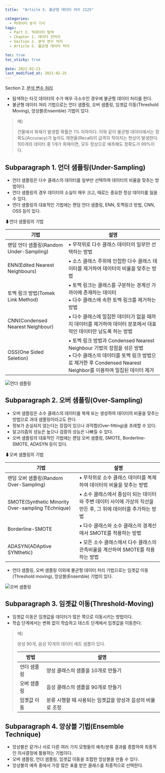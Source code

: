 ```yaml
---
title:  "Article 5. 불균형 데이터 처리 2125"

categories:
  - 빅데이터 분석 기사
tags: 
  - Part 2. 빅데이터 탐색
  - Chapter 1. 데이터 전처리
  - Section 2. 분석 변수 처리
  - Article 5. 불균형 데이터 처리

toc: true
toc_sticky: true
 
date: 2021-02-23
last_modified_at: 2021-02-25
---
```


Section 2. [분석 변수 처리]()

- 탐색하는 타깃 데이터의 수가 매우 극소수인 경우에 불균형 데이터 처리를 한다.
- 불균형 데이터 처리 기법으로는 언더 샘플링, 오버 샘플링, 임곗값 이동(Threshold Moving), 앙상블(Ensemble) 기법이 있다.

> 예)
>
> 건물에서 화재가 발생할 확률은 1% 이하이다. 이와 같이 불균형 데이터에서는 정확도(Accuracy)가 높아도 재현율(Recall)이 급격히 작아지는 현상이 발생한다. 100개의 데이터 중 1개가 화재이면, 모두 정상으로 예측해도 정확도가 99%이다.

## Subparagraph 1. 언더 샘플링(Under-Sampling)

- 언더 샘플링은 다수 클래스의 데이터를 일부만 선택하여 데이터의 비율을 맞추는 방법이다.
- 언더 샘플링의 경우 데이터의 소실이 매우 크고, 때로는 중요한 정상 데이터를 잃을 수 있다.
- 언더 샘플링의 대표적인 기법에는 랜덤 언더 샘플링, ENN, 토멕링크 방법, CNN, OSS 등이 있다.

⬇언더 샘플링의 기법

| 기법                                    | 설명                                                         |
| --------------------------------------- | ------------------------------------------------------------ |
| 랜덤 언더 샘플링(Random Under-Sampling) | • 무작위로 다수 클래스 데이터의 일부만 선택하는 방법         |
| ENN(Edited Nearest Neighbours)          | • 소스 클래스 주위에 인접한 다수 클래스 데이터를 제거하여 데이터의 비율을 맞추는 방법 |
| 토멕 링크 방법(Tomek Link Method)       | • 토멕 링크는 클래스를 구분하는 경계선 가까이에 존재하는 데이터<br />• 다수 클래스에 속한 토멕 링크를 제거하는 방법 |
| CNN(Condensed Nearest Neighbour)        | • 다수 클래스에 밀집한 데이터가 없을 때까지 데이터를 제거하여 데이터 분포에서 대표적인 데이터만 남도록 하는 방법 |
| OSS(One Sided Seletion)                 | • 토멕 링크 방법과 Condensed Nearest Neighbour 기법의 장점을 섞은 방법<br />• 다수 클래스의 데이터를 토멕 링크 방법으로 제거한 후 Condensed Nearest Neighbor를 이용하여 밀집된 데이터 제거 |

![언더 샘플링](https://mkjjo.github.io/img/posting/2019-01-04-001-undersampling.PNG)

## Subparagraph 2. 오버 샘플링(Over-Sampling)

- 오버 샘플링은 소수 클래스의 데이터를 복제 또는 생성하여 데이터의 비율을 맞추는 방법으로 과대 샘플링이라고도 한다.
- 정보가 손실되지 않는다는 장점이 있으나 과적합(Over-fitting)을 초래할 수 있다.
- 알고리즘의 성능은 높으나 검증의 성능은 나빠질 수 있다.
- 오버 샘플링의 대표적인 기법에는 랜덤 오버 샘플링, SMOTE, Borderline-SMOTE, ADASYN 등이 있다.

⬇오버 샘플링의 기법

| 기법                                              | 설명                                                         |
| ------------------------------------------------- | ------------------------------------------------------------ |
| 랜덤 오버 샘플링(Random Over-Sampling)            | • 무작위로 소수 클래스 데이터를 복제하여 데이터의 비율을 맞추는 방법 |
| SMOTE(Synthetic Minority Over-sampling TEchnique) | • 소수 클래스에서 중심이 되는 데이터와 주변 데이터 사이에 가상의 직선을 만든 후, 그 위에 데이터를 추가하는 방법 |
| Borderline-SMOTE                                  | • 다수 클래스와 소수 클래스의 경계선에서 SMOTE를 적용하는 방법 |
| ADASYN(ADAptive SYNthetic)                        | • 모든 소수 클래스에서 다수 클래스의 관측비율을 계산하여 SMOTE를 적용하는 방법 |

- 언더 샘플링, 오버 샘플링 이외에 불균형 데이터 처리 기법으로는 임곗값 이동(Threshold moving), 앙상블(Ensemble) 기법이 있다.

![오버 샘플링](https://mkjjo.github.io/img/posting/2019-01-04-001-oversampling.PNG)

## Subparagraph 3. 임곗값 이동(Threshold-Moving)

- 임곗값 이동은 임곗값을 데이터가 많은 쪽으로 이동시키는 방법이다.
- 학습 단계에서는 변화 없이 학습하고 테스트 단계에서 임곗값을 이동한다.

> 예)
>
> 양성 90개, 음성 10개의 데이터 세트 샘플이 있다.
>
> | 방법        | 설명                                                       |
> | ----------- | ---------------------------------------------------------- |
> | 언더 샘플링 | 양성 클래스의 샘플을 10개로 만들기                         |
> | 오버 샘플링 | 음성 클래스의 샘플을 90개로 만들기                         |
> | 임곗값 이동 | 분류 시행할 때 사용되는 임곗값을 양성과 음성의 비율로 조정 |

## Subparagraph 4. 앙상블 기법(Ensemble Technique)

- 앙상블은 같거나 서로 다른 여러 가지 모형들의 예측/분류 결과를 종합하여 최종적인 의사결정에 활용하는 기법이다.
- 오버 샘플링, 언더 샘플링, 임곗값 이동을 조합한 앙상블을 만들 수 있다.
- 앙상블의 예측 중에서 가장 많은 표를 받은 클래스를 최종적으로 선택한다.

